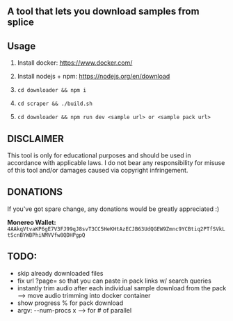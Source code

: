 ## A tool that lets you download samples from splice

## Usage

1. Install docker: https://www.docker.com/

2. Install nodejs + npm: https://nodejs.org/en/download

3. ```cd downloader && npm i``` 

4. ```cd scraper && ./build.sh```

5. ```cd downloader && npm run dev <sample url> or <sample pack url>```

## DISCLAIMER
This tool is only for educational purposes and should be used in accordance with applicable laws.
I do not bear any responsibility for misuse of this tool and/or damages caused via copyright infringement.


## DONATIONS

If you've got spare change, any donations would be greatly appreciated :)

**Monereo Wallet:**
`4AAkqVtvaKP6gE7V3FJ99qJ8svT3CC5HeKHtAzECJB63UdQGEW9Zmnc9YCBtiq2PTfSVkLtScnBYWBPhiNMVVfw8QDHPgpQ`


## TODO:
- skip already downloaded files
- fix url ?page= so that you can paste in pack links w/ search queries
- instantly trim audio after each individual sample download from the pack --> move audio trimming into docker container
- show progress % for pack download
- argv: --num-procs x --> for # of parallel